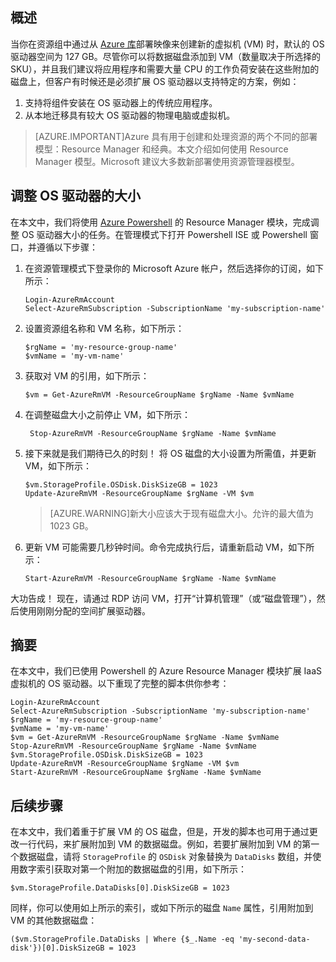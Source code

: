 ## 概述
当你在资源组中通过从 [Azure 库](https://azure.microsoft.com/marketplace/)部署映像来创建新的虚拟机 (VM) 时，默认的 OS 驱动器空间为 127 GB。尽管你可以将数据磁盘添加到 VM（数量取决于所选择的 SKU），并且我们建议将应用程序和需要大量 CPU 的工作负荷安装在这些附加的磁盘上，但客户有时候还是必须扩展 OS 驱动器以支持特定的方案，例如：

1.  支持将组件安装在 OS 驱动器上的传统应用程序。
2.  从本地迁移具有较大 OS 驱动器的物理电脑或虚拟机。

>[AZURE.IMPORTANT]Azure 具有用于创建和处理资源的两个不同的部署模型：Resource Manager 和经典。本文介绍如何使用 Resource Manager 模型。Microsoft 建议大多数新部署使用资源管理器模型。

## 调整 OS 驱动器的大小
在本文中，我们将使用 [Azure Powershell](/documentation/articles/powershell-install-configure) 的 Resource Manager 模块，完成调整 OS 驱动器大小的任务。在管理模式下打开 Powershell ISE 或 Powershell 窗口，并遵循以下步骤：

1.  在资源管理模式下登录你的 Microsoft Azure 帐户，然后选择你的订阅，如下所示：

	    Login-AzureRmAccount
	    Select-AzureRmSubscription -SubscriptionName 'my-subscription-name'

2.  设置资源组名称和 VM 名称，如下所示：

	    $rgName = 'my-resource-group-name'
	    $vmName = 'my-vm-name'

3.  获取对 VM 的引用，如下所示：

    	$vm = Get-AzureRmVM -ResourceGroupName $rgName -Name $vmName

4. 在调整磁盘大小之前停止 VM，如下所示：

    	Stop-AzureRmVM -ResourceGroupName $rgName -Name $vmName

5.  接下来就是我们期待已久的时刻！ 将 OS 磁盘的大小设置为所需值，并更新 VM，如下所示：

	    $vm.StorageProfile.OSDisk.DiskSizeGB = 1023
	    Update-AzureRmVM -ResourceGroupName $rgName -VM $vm

    >[AZURE.WARNING]新大小应该大于现有磁盘大小。允许的最大值为 1023 GB。

6.  更新 VM 可能需要几秒钟时间。命令完成执行后，请重新启动 VM，如下所示：

    	Start-AzureRmVM -ResourceGroupName $rgName -Name $vmName

大功告成！ 现在，请通过 RDP 访问 VM，打开“计算机管理”（或“磁盘管理”），然后使用刚刚分配的空间扩展驱动器。

## 摘要
在本文中，我们已使用 Powershell 的 Azure Resource Manager 模块扩展 IaaS 虚拟机的 OS 驱动器。以下重现了完整的脚本供你参考：

	Login-AzureRmAccount
	Select-AzureRmSubscription -SubscriptionName 'my-subscription-name'
	$rgName = 'my-resource-group-name'
	$vmName = 'my-vm-name'
	$vm = Get-AzureRmVM -ResourceGroupName $rgName -Name $vmName
	Stop-AzureRmVM -ResourceGroupName $rgName -Name $vmName
	$vm.StorageProfile.OSDisk.DiskSizeGB = 1023
	Update-AzureRmVM -ResourceGroupName $rgName -VM $vm
	Start-AzureRmVM -ResourceGroupName $rgName -Name $vmName

## 后续步骤
在本文中，我们着重于扩展 VM 的 OS 磁盘，但是，开发的脚本也可用于通过更改一行代码，来扩展附加到 VM 的数据磁盘。例如，若要扩展附加到 VM 的第一个数据磁盘，请将 ```StorageProfile``` 的 ```OSDisk``` 对象替换为 ```DataDisks``` 数组，并使用数字索引获取对第一个附加的数据磁盘的引用，如下所示：

	$vm.StorageProfile.DataDisks[0].DiskSizeGB = 1023

同样，你可以使用如上所示的索引，或如下所示的磁盘 ```Name``` 属性，引用附加到 VM 的其他数据磁盘：

	($vm.StorageProfile.DataDisks | Where {$_.Name -eq 'my-second-data-disk'})[0].DiskSizeGB = 1023

<!---HONumber=Mooncake_0425_2016-->